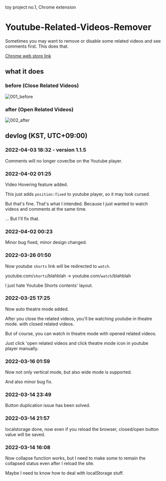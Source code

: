 toy project no.1, Chrome extension

# Youtube-Related-Videos-Remover
Sometimes you may want to remove or disable some related videos and see comments first. This does that.

[Chrome web store link](https://chrome.google.com/webstore/detail/pnllijckhhmdphamnkihmigimjegedle/)

## what it does
### before (Close Related Videos)
![001_before](https://user-images.githubusercontent.com/96367152/158127630-8a9fd25e-889d-48c2-9b92-8e8d97221094.png)
### after (Open Related Videos)
![002_after](https://user-images.githubusercontent.com/96367152/158127637-719286e7-d0b9-48bd-9a96-133e34567ad4.png)

## devlog (KST, UTC+09:00)
### 2022-04-03 18:32 - version 1.1.5
Comments will no longer cover/be on the Youtube player.
### 2022-04-02 01:25
Video Hovering feature added.

This just adds `position:fixed` to youtube player, so it may look cursed.

But that's fine. That's what I intended. Because I just wanted to watch videos and comments at the same time.

... But I'll fix that.
### 2022-04-02 00:23
Minor bug fixed, minor design changed.
### 2022-03-26 01:50
Now youtube `shorts` link will be redirected to `watch`.

youtube.com/`shorts`/blahblah -> youtube.com/`watch`/blahblah

I just hate Youtube Shorts contents' layout.
### 2022-03-25 17:25
Now auto theatre mode added.

After you close the related videos, you'll be watching youtube in theatre mode. with closed related videos.

But of course, you can watch in theatre mode with opened related videos.

Just click 'open related videos and click theatre mode icon in youtube player manually.
### 2022-03-16 01:59
Now not only vertical mode, but also wide mode is supported.

And also minor bug fix.
### 2022-03-14 23:49
Button duplication issue has been solved.
### 2022-03-14 21:57
localstorage done, now even if you reload the browser, closed/open button value will be saved.
### 2022-03-14 16:08
Now collapse function works, but I need to make some to remain the collapsed status even after I reload the site.

Maybe I need to know how to deal with localStorage stuff.
